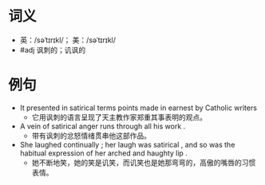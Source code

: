 # 词义
- 英：/səˈtɪrɪkl/； 美：/səˈtɪrɪkl/
- #adj 讽刺的；讥讽的
# 例句
- It presented in satirical terms points made in earnest by Catholic writers
	- 它用讽刺的语言呈现了天主教作家郑重其事表明的观点。
- A vein of satirical anger runs through all his work .
	- 带有讽刺的忿怒情绪贯串他这部作品。
- She laughed continually ; her laugh was satirical , and so was the habitual expression of her arched and haughty lip .
	- 她不断地笑，她的笑是讥笑，而讥笑也是她那弯弯的，高傲的嘴唇的习惯表情。

